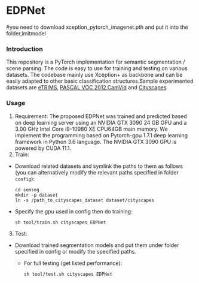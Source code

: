 # EDPNet
#you need to download xception_pytorch_imagenet.pth and put it into the folder,imitmodel

### Introduction

This repository is a PyTorch implementation for semantic segmentation / scene parsing. The code is easy to use for training and testing on various datasets. The codebase mainly use Xception+ as backbone and can be easily adapted to other basic classification structures.Sample experimented datasets are [eTRIMS](http://www.ipb.uni-bonn.de/projects/etrims_db/), [PASCAL VOC 2012](http://host.robots.ox.ac.uk:8080/leaderboard/displaylb.php?challengeid=11&compid=6),[CamVid](http://mi.eng.cam.ac.uk/research/projects/VideoRec/CamVid/) and [Cityscapes](https://www.cityscapes-dataset.com).

### Usage
1. Requirement:
The proposed EDPNet was trained and predicted based on deep learning server using an NVIDIA GTX 3090 24 GB GPU and a 3.00 GHz Intel Core i9-10980 XE CPU64GB main memory. We implement the programming based on Pytorch-gpu 1.7.1 deep learning framework in Python 3.6 language. The NVIDIA GTX 3090 GPU is powered by CUDA 11.1.
2. Train:
  - Download related datasets and symlink the paths to them as follows (you can alternatively modify the relevant paths specified in folder `config`):  
     ```
     cd semseg
     mkdir -p dataset
     ln -s /path_to_cityscapes_dataset dataset/cityscapes
     ```
   - Specify the gpu used in config then do training:

     ```shell
     sh tool/train.sh cityscapes EDPNet
     ```
3. Test:
 - Download trained segmentation models and put them under folder specified in config or modify the specified paths.

   - For full testing (get listed performance):

     ```shell
     sh tool/test.sh cityscapes EDPNet
     ```
